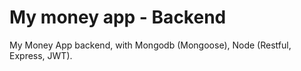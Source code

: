 # My money app - Backend
My Money App backend, with Mongodb (Mongoose), Node (Restful, Express, JWT).
